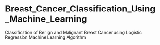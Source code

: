 # Breast_Cancer_Classification_Using_Machine_Learning
Classification of Benign and Malignant Breast Cancer using Logistic Regression Machine Learning Algorithm
